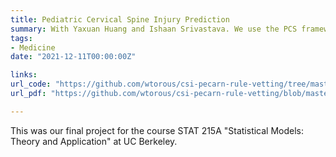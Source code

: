 ```yaml
---
title: Pediatric Cervical Spine Injury Prediction
summary: With Yaxuan Huang and Ishaan Srivastava. We use the PCS framework to vet current ER decision rules for diagnosing cervical spine injuries in children and propose our own.
tags:
- Medicine 
date: "2021-12-11T00:00:00Z"

links:
url_code: "https://github.com/wtorous/csi-pecarn-rule-vetting/tree/master/rulevetting/projects/csi_pecarn"
url_pdf: "https://github.com/wtorous/csi-pecarn-rule-vetting/blob/master/rulevetting/projects/csi_pecarn/writeup.pdf"

---
```


This was our final project for the course STAT 215A "Statistical Models: Theory and Application" at UC Berkeley. 
